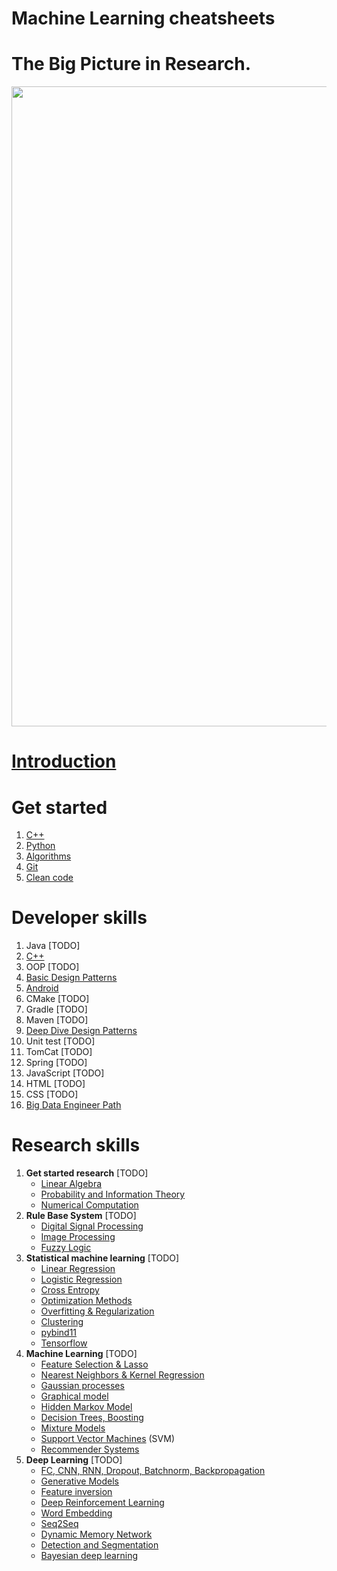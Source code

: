# Machine Learning cheatsheets

# The Big Picture in Research.

<img width="1024" src="https://gitlab.com/IdeasSpace/ml_cheat_sheets/blob/master/images/The_Big_Picture_in_Research.svg"/>

# [**Introduction**](01_Introduction.md)

# **Get started**

1. [C++](https://www.notion.so/ideasbox/C-612821ddaa2b4f59b14ac93a7cbcf928)
2. [Python](https://www.notion.so/ideasbox/Python-e602ce66477642c9b5b245704e6cd386)
3. [Algorithms](https://www.notion.so/ideasbox/Algorithms-5624a4c3ba124151a66b5dba1944de76)
4. [Git](https://www.notion.so/ideasbox/Git-5fedcde8e0724758acf03dba9f20e55c)
5. [Clean code](https://www.notion.so/ideasbox/Clean-Code-1528cf41e0ce4a4cace7f1081e2336c6)

# **Developer skills**

1. Java [TODO]
2. [C++](https://www.notion.so/ideasbox/C-612821ddaa2b4f59b14ac93a7cbcf928)
3. OOP [TODO]
4. [Basic Design Patterns](https://www.notion.so/ideasbox/Basic-Design-Patterns-60543b66501443b68ed952028d9ebed8)
5. [Android](https://www.notion.so/ideasbox/Android-8e776458c7024f06b5552290c34f2391)
6. CMake [TODO]
7. Gradle [TODO]
8. Maven [TODO]
9. [Deep Dive  Design Patterns](https://www.notion.so/ideasbox/Deep-Dive-Design-Patterns-2177fec1095e4503aa6bcdd690dc861b)
10. Unit test [TODO]
11. TomCat [TODO]
12. Spring [TODO]
13. JavaScript [TODO]
14. HTML [TODO]
15. CSS [TODO]
16. [Big Data Engineer Path](https://www.notion.so/ideasbox/Big-Data-Engineer-Path-b072c0a9de0f4cbea9feeba97b48032a)

# **Research skills**

1. **Get started research** [TODO]
    - [Linear Algebra](https://www.notion.so/ideasbox/Linear-Algebra-26c6fe5dc62545658664a0419c2f2f77)
    - [Probability and Information Theory](https://www.notion.so/ideasbox/Probability-and-Information-Theory-a67ec2ba7a904f31bf1efce4f3ec509c)
    - [Numerical Computation](https://www.notion.so/ideasbox/Numerical-Computation-a0f5bd83d1fe4589918c609e43c63ccd)
2. **Rule Base System** [TODO]
    - [Digital Signal Processing](https://www.notion.so/ideasbox/Digital-Signal-Processing-58243d25e39b4aa7a2307272b9341fd0)
    - [Image Processing](https://www.notion.so/ideasbox/Image-Processing-f18d47416d744a51b4de874c9565cf11)
    - [Fuzzy Logic](https://www.notion.so/ideasbox/Fuzzy-Logic-c371692f3cfb4d10818669c0244b7115)
3. **Statistical machine learning** [TODO]
    - [Linear Regression](https://www.notion.so/ideasbox/Linear-Regression-5a63eea8cb6440a89d51d19695803e29)
    - [Logistic Regression](https://www.notion.so/ideasbox/Logistic-Regression-a83ff3aa5ea440f880476943a91b51dc)
    - [Cross Entropy](https://www.notion.so/ideasbox/Cross-Entropy-80287c6613ff417faf8de71c1a32fa81)
    - [Optimization Methods](https://www.notion.so/ideasbox/SGD-f6a694af47f94217a16d6950fd9813a1)
    - [Overfitting & Regularization](https://www.notion.so/ideasbox/Overfitting-Regularization-24cbafcaee6645ec92352d53f341cea6)
    - [Clustering](https://www.notion.so/ideasbox/Clustering-e5d21188bd6f4a269bf630c645f84577)
    - [pybind11](https://www.notion.so/ideasbox/pybind11-69977e341d8c4696a069a9eb21808b69)
    - [Tensorflow](https://www.notion.so/ideasbox/Tensorflow-de4d05fac8c4401fa4aeb52a444e1805)
4. **Machine Learning** [TODO]
    - [Feature Selection & Lasso](https://www.notion.so/ideasbox/Feature-Selection-Lasso-79139d52b381465cab0ebd89eeb65bc4)
    - [Nearest Neighbors & Kernel Regression](https://www.notion.so/ideasbox/Nearest-Neighbors-Kernel-Regression-7754d003103c40a98bcf2b1808309082)
    - [Gaussian processes](https://www.notion.so/ideasbox/Gaussian-processes-1b712076a512406da12c676df5c5962e)
    - [Graphical model](https://www.notion.so/ideasbox/Graphical-model-e9d73058accb42fb934039143c144498)
    - [Hidden Markov Model](https://www.notion.so/ideasbox/Hidden-Markov-Model-8e55ce3cbf0c4827a8f39f1c2f329ae2)
    - [Decision Trees, Boosting](https://www.notion.so/ideasbox/Decision-Trees-Boosting-8a29e60e78704938b68cbf296638fdfb)
    - [Mixture Models](https://www.notion.so/ideasbox/Mixture-Models-3260e541958c4bec8c66798756ea2d79)
    - [Support Vector Machines](https://www.notion.so/ideasbox/Support-Vector-Machines-c66b03de8b4a49dca568c8ca673ec370) (SVM)
    - [Recommender Systems](https://www.notion.so/ideasbox/Recommender-Systems-89c0649c74cb41d98e01f7e1a3946879)
5. **Deep Learning** [TODO]
    - [FC, CNN, RNN, Dropout, Batchnorm, Backpropagation](https://www.notion.so/ideasbox/FC-CNN-RNN-Dropout-Batchnorm-Backpropagation-551bb47095574574a4162c09c983ec58)
    - [Generative Models](https://www.notion.so/ideasbox/Generative-Models-4da6d064b02f41fda3a32facf32d22ec)
    - [Feature inversion](https://www.notion.so/ideasbox/Feature-inversion-aa91ef2235bd482aa21f19e6c4b96af2)
    - [Deep Reinforcement Learning](https://www.notion.so/ideasbox/Deep-Reinforcement-Learning-75e649a8239e4cdbbcb695fce9340ee1)
    - [Word Embedding](https://www.notion.so/ideasbox/Word-Embedding-ee311c03c74b416c99cea5cde8ca40b1)
    - [Seq2Seq](https://www.notion.so/ideasbox/Seq2Seq-d0220eef3495471daad385f92beac538)
    - [Dynamic Memory Network](https://www.notion.so/ideasbox/Dynamic-Memory-Network-32b59e03def54506a0406d053b22e09f)
    - [Detection and Segmentation](https://www.notion.so/ideasbox/Detection-and-Segmentation-407e17ab92e34afa80ad6dd6d82d9365)
    - [Bayesian deep learning](https://www.notion.so/ideasbox/Bayesian-deep-learning-a900bc1a1afa4fe4aeed5c41bc93239e)
